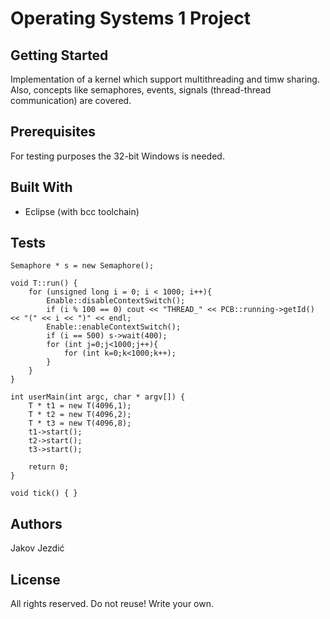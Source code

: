 # Operating Systems 1 Project

## Getting Started

Implementation of a kernel which support multithreading and timw sharing. Also, concepts like semaphores, events, 
signals (thread-thread communication) are covered.

## Prerequisites

For testing purposes the 32-bit Windows is needed.

## Built With
* Eclipse (with bcc toolchain)

## Tests
```
Semaphore * s = new Semaphore();

void T::run() {
	for (unsigned long i = 0; i < 1000; i++){
		Enable::disableContextSwitch();
		if (i % 100 == 0) cout << "THREAD_" << PCB::running->getId() << "(" << i << ")" << endl;
		Enable::enableContextSwitch();
		if (i == 500) s->wait(400);
		for (int j=0;j<1000;j++){
			for (int k=0;k<1000;k++);
		}
	}
}

int userMain(int argc, char * argv[]) {
	T * t1 = new T(4096,1);
	T * t2 = new T(4096,2);
	T * t3 = new T(4096,8);
	t1->start();
	t2->start();
	t3->start();

	return 0;
}

void tick() { }
```

## Authors

Jakov Jezdić

## License

All rights reserved.
Do not reuse! Write your own.



